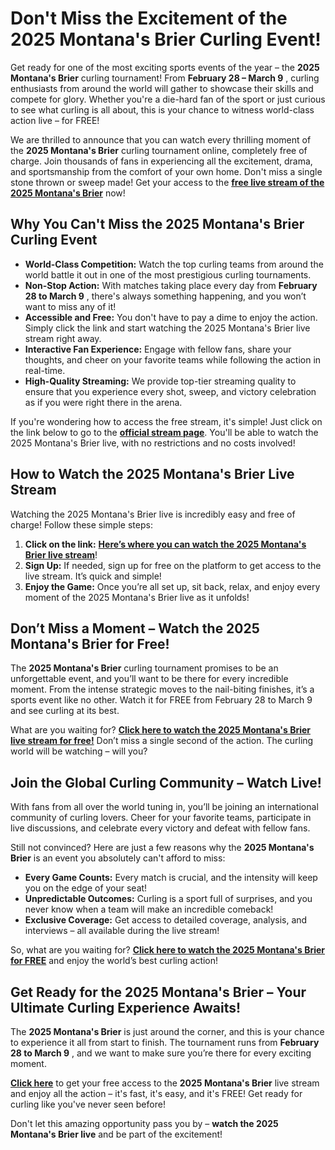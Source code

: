 # Don't Miss the Excitement of the 2025 Montana's Brier Curling Event!

Get ready for one of the most exciting sports events of the year – the **2025 Montana's Brier** curling tournament! From **February 28 – March 9** , curling enthusiasts from around the world will gather to showcase their skills and compete for glory. Whether you're a die-hard fan of the sport or just curious to see what curling is all about, this is your chance to witness world-class action live – for FREE!

We are thrilled to announce that you can watch every thrilling moment of the **2025 Montana's Brier** curling tournament online, completely free of charge. Join thousands of fans in experiencing all the excitement, drama, and sportsmanship from the comfort of your own home. Don't miss a single stone thrown or sweep made! Get your access to the [**free live stream of the 2025 Montana's Brier**](https://tinyurl.com/livestreamfreeo?st=2025montanasbrier&si=gh) now!

## Why You Can't Miss the 2025 Montana's Brier Curling Event

- **World-Class Competition:** Watch the top curling teams from around the world battle it out in one of the most prestigious curling tournaments.
- **Non-Stop Action:** With matches taking place every day from **February 28 to March 9** , there's always something happening, and you won’t want to miss any of it!
- **Accessible and Free:** You don't have to pay a dime to enjoy the action. Simply click the link and start watching the 2025 Montana's Brier live stream right away.
- **Interactive Fan Experience:** Engage with fellow fans, share your thoughts, and cheer on your favorite teams while following the action in real-time.
- **High-Quality Streaming:** We provide top-tier streaming quality to ensure that you experience every shot, sweep, and victory celebration as if you were right there in the arena.

If you're wondering how to access the free stream, it's simple! Just click on the link below to go to the [**official stream page**](https://tinyurl.com/livestreamfreeo?st=2025montanasbrier&si=gh). You'll be able to watch the 2025 Montana's Brier live, with no restrictions and no costs involved!

## How to Watch the 2025 Montana's Brier Live Stream

Watching the 2025 Montana's Brier live is incredibly easy and free of charge! Follow these simple steps:

1. **Click on the link:** [**Here’s where you can watch the 2025 Montana's Brier live stream**](https://tinyurl.com/livestreamfreeo?st=2025montanasbrier&si=gh)!
2. **Sign Up:** If needed, sign up for free on the platform to get access to the live stream. It’s quick and simple!
3. **Enjoy the Game:** Once you’re all set up, sit back, relax, and enjoy every moment of the 2025 Montana's Brier live as it unfolds!

## Don’t Miss a Moment – Watch the 2025 Montana's Brier for Free!

The **2025 Montana's Brier** curling tournament promises to be an unforgettable event, and you’ll want to be there for every incredible moment. From the intense strategic moves to the nail-biting finishes, it’s a sports event like no other. Watch it for FREE from February 28 to March 9 and see curling at its best.

What are you waiting for? [**Click here to watch the 2025 Montana's Brier live stream for free!**](https://tinyurl.com/livestreamfreeo?st=2025montanasbrier&si=gh) Don’t miss a single second of the action. The curling world will be watching – will you?

## Join the Global Curling Community – Watch Live!

With fans from all over the world tuning in, you’ll be joining an international community of curling lovers. Cheer for your favorite teams, participate in live discussions, and celebrate every victory and defeat with fellow fans.

Still not convinced? Here are just a few reasons why the **2025 Montana's Brier** is an event you absolutely can't afford to miss:

- **Every Game Counts:** Every match is crucial, and the intensity will keep you on the edge of your seat!
- **Unpredictable Outcomes:** Curling is a sport full of surprises, and you never know when a team will make an incredible comeback!
- **Exclusive Coverage:** Get access to detailed coverage, analysis, and interviews – all available during the live stream!

So, what are you waiting for? [**Click here to watch the 2025 Montana's Brier for FREE**](https://tinyurl.com/livestreamfreeo?st=2025montanasbrier&si=gh) and enjoy the world’s best curling action!

## Get Ready for the 2025 Montana's Brier – Your Ultimate Curling Experience Awaits!

The **2025 Montana's Brier** is just around the corner, and this is your chance to experience it all from start to finish. The tournament runs from **February 28 to March 9** , and we want to make sure you’re there for every exciting moment.

[**Click here**](https://tinyurl.com/livestreamfreeo?st=2025montanasbrier&si=gh) to get your free access to the **2025 Montana's Brier** live stream and enjoy all the action – it's fast, it's easy, and it's FREE! Get ready for curling like you've never seen before!

Don't let this amazing opportunity pass you by – **watch the 2025 Montana's Brier live** and be part of the excitement!
